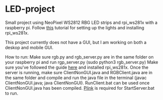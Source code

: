 # LED-project
Small project using NeoPixel WS2812 RBG LED strips and rpi_ws281x with a raspberry pi. Follow [this](https://tutorials-raspberrypi.com/connect-control-raspberry-pi-ws2812-rgb-led-strips/) tutorial for setting up the lights and installing rpi_ws281x.

This project currently does not have a GUI, but I am working on both a deskop and mobile GUI. 


How to run:
Make sure rgb.py and rgb_server.py are in the same folder on your raspberry pi and run rgp_server.py (sudo python3 rgb_server.py) Make sure you've followed the guide [here](https://tutorials-raspberrypi.com/connect-control-raspberry-pi-ws2812-rgb-led-strips/) and installed rpi_ws281x. Once the server is running, make sure ClientNonGUI.java and RGBClient.java are in the same folder and compile and run the java file in the terminal (javac ClientNonGUI.java; java ClientNonGUI). RunClient.bat can be used once ClientNonGUI.java has been compiled. [Plink](https://www.chiark.greenend.org.uk/~sgtatham/putty/latest.html) is required for StartServer.bat to run.
